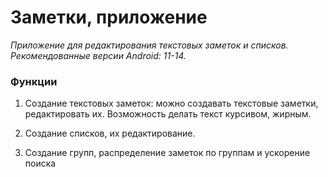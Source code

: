 # Заметки, приложение

_Приложение для редактирования текстовых заметок и списков._
_*Рекомендованные версии Android: 11-14.*_

### Функции

1. Создание текстовых заметок: можно создавать текстовые заметки, редактировать их. Возможность делать текст курсивом, жирным.

1. Создание списков, их редактирование.

1. Создание групп, распределение заметок по группам и ускорение поиска
